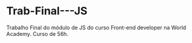 # Trab-Final---JS
 
Trabalho Final do módulo de JS do curso Front-end developer na World Academy. Curso de 56h.
